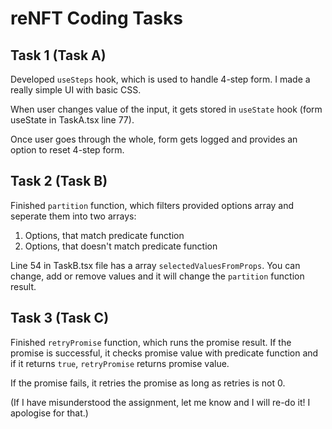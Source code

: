 # reNFT Coding Tasks

## Task 1 (Task A)

Developed `useSteps` hook, which is used to handle 4-step form.
I made a really simple UI with basic CSS.

When user changes value of the input, it gets stored in `useState` hook (form useState in TaskA.tsx line 77).

Once user goes through the whole, form gets logged and provides an option to reset 4-step form.

## Task 2 (Task B)

Finished `partition` function, which filters provided options array and seperate them into two arrays:

1. Options, that match predicate function
2. Options, that doesn't match predicate function

Line 54 in TaskB.tsx file has a array `selectedValuesFromProps`. You can change, add or remove values and it will change the `partition` function result.

## Task 3 (Task C)

Finished `retryPromise` function, which runs the promise result. If the promise is successful, it checks promise value with predicate function and if it returns `true`, `retryPromise` returns promise value.

If the promise fails, it retries the promise as long as retries is not 0.

(If I have misunderstood the assignment, let me know and I will re-do it! I apologise for that.)
